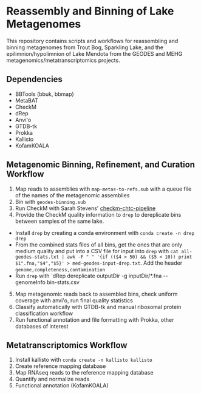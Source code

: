 # Reassembly and Binning of Lake Metagenomes

This repository contains scripts and workflows for reassembling and binning metagenomes from Trout Bog, Sparkling Lake, and the epilimnion/hypolimnion of Lake Mendota from the GEODES and MEHG metagenomics/metatranscriptomics projects. 

## Dependencies

- BBTools (bbuk, bbmap)
- MetaBAT
- CheckM
- dRep
- Anvi'o
- GTDB-tk
- Prokka
- Kallisto
- KofamKOALA

## Metagenomic Binning, Refinement, and Curation Workflow 

1. Map reads to assemblies with `map-metas-to-refs.sub` with a queue file of the names of the metagenomic assemblies
2. Bin with `geodes-binning.sub`
3. Run CheckM with Sarah Stevens' [checkm-chtc-pipeline](https://github.com/sstevens2/checkm-chtc-pipeline)
4. Provide the CheckM quality information to `drep` to dereplicate bins between samples of the same lake. 
- Install `drep` by creating a conda environment with `conda create -n drep drep`
- From the combined stats files of all bins, get the ones that are only medium quality and put into a CSV file for input into `drep` with `cat all-geodes-stats.txt | awk -F " " '{if (($4 > 50) && ($5 < 10)) print $1".fna,"$4","$5}' > med-geodes-input-drep.txt`. Add the header `genome,completeness,contamination`
- Run `drep` with `dRep dereplicate outputDir -g inputDir/*.fna --genomeInfo bin-stats.csv
5. Map metagenomic reads back to assembled bins, check uniform coverage with anvi'o, run final quality statistics
6. Classify automatically with GTDB-tk and manual ribosomal protein classification workflow
7. Run functional annotation and file formatting with Prokka, other databases of interest

## Metatranscriptomics Workflow 

1. Install kallisto with `conda create -n kallisto kallisto`
2. Create reference mapping database
3. Map RNAseq reads to the reference mapping database
4. Quantify and normalize reads
5. Functional annotation (KofamKOALA)
